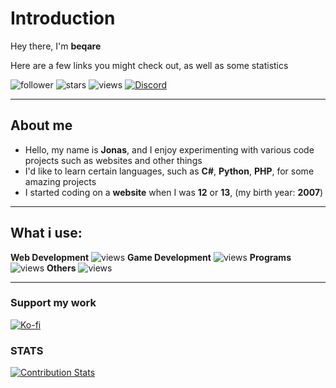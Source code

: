 # Introduction

Hey there, I'm **beqare**

Here are a few links you might check out, as well as some statistics

![follower](https://img.shields.io/github/followers/beqare?style=for-the-badge&labelColor=%23386a9c&color=%23609edb)
![stars](https://img.shields.io/github/stars/beqare?style=for-the-badge&labelColor=%23868c2d&color=%23e9f542)
![views](https://komarev.com/ghpvc/?username=beqare&style=for-the-badge&color=brightgreen)
[![Discord](https://img.shields.io/discord/905923786833006642?style=for-the-badge&label=DISCORD&logo=discord&logoColor=white)](https://beqare.de/discord)

---

## About me

- Hello, my name is **Jonas**, and I enjoy experimenting with various code projects such as websites and other things
- I'd like to learn certain languages, such as **C#**, **Python**, **PHP**, for some amazing projects
- I started coding on a **website** when I was **12** or **13**, (my birth year: **2007**)

---

## What i use:
**Web Development**
![views](https://skillicons.dev/icons?i=php,css,html,js,react,electron#&theme=dark)
**Game Development**
![views](https://skillicons.dev/icons?i=cs#&theme=dark)
**Programs**
![views](https://skillicons.dev/icons?i=vscode,visualstudio,unity#&theme=dark)
**Others**
![views](https://skillicons.dev/icons?i=python#&theme=dark)

--- 
### Support my work

[![Ko-fi](https://storage.ko-fi.com/cdn/logomarkLogo.png)](https://ko-fi.com/beqare)

### STATS
[![Contribution Stats](https://next-github-tau.vercel.app/api/card?username=beqare)](https://github.com/beqare/)

